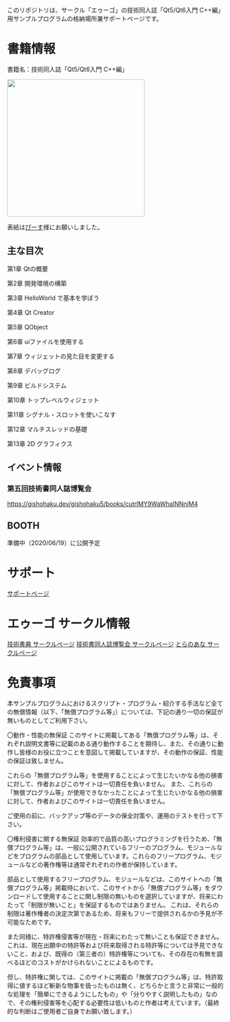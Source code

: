 このリポジトリは、サークル「エゥーゴ」の技術同人誌「Qt5/Qt6入門 C++編」用サンプルプログラムの格納場所兼サポートページです。

# 書籍情報

書籍名：技術同人誌「Qt5/Qt6入門 C++編」

<img src="https://user-images.githubusercontent.com/5881452/121907339-ed81d800-cd66-11eb-9f8a-95b0be5e9561.png" width="320px">

表紙は[ぴーす](https://twitter.com/piisu_)様にお願いしました。


## 主な目次

第1章 Qtの概要

第2章 開発環境の構築

第3章 HelloWorld で基本を学ぼう

第4章 Qt Creator

第5章 QObject

第6章 uiファイルを使用する

第7章 ウィジェットの見た目を変更する

第8章 デバッグログ

第9章 ビルドシステム

第10章 トップレベルウィジェット

第11章 シグナル・スロットを使いこなす

第12章 マルチスレッドの基礎

第13章 2D グラフィクス

## イベント情報

### 第五回技術書同人誌博覧会

https://gishohaku.dev/gishohaku5/books/cutrlMY9WaWhaINNnjM4

## BOOTH

準備中（2020/06/19）に公開予定

# サポート

[サポートページ](https://github.com/argama147/qt6cppbook/wiki/%E3%82%B5%E3%83%9D%E3%83%BC%E3%83%88%E3%83%9A%E3%83%BC%E3%82%B8)


# エゥーゴ サークル情報

[技術書典 サークルページ](https://techbookfest.org/organization/43220004)
[技術書同人誌博覧会 サークルページ](https://gishohaku.dev/gishohaku5/circles/JnnJ1huJHGeEdOzG5qod)
[とらのあな サークルページ](https://ecs.toranoana.jp/tora/ec/cot/circle/2UPA2C6Q8V7Md06Pd687/all/)

# 免責事項
本サンプルプログラムにおけるスクリプト・プログラム・紹介する手法など全ての無償情報（以下、「無償プログラム等」）については、下記の通り一切の保証が無いものとしてご利用下さい。

〇動作・性能の無保証
このサイトに掲載してある「無償プログラム等」は、それぞれ説明文書等に記載のある通り動作することを期待し、また、その通りに動作し皆様のお役に立つことを意図して掲載していますが、その動作の保証、性能の保証は致しません。

これらの「無償プログラム等」を使用することによって生じたいかなる他の損害に対して、作者およびこのサイトは一切責任を負いません。 また、これらの「無償プログラム等」が使用できなかったことによって生じたいかなる他の損害に対して、作者およびこのサイトは一切責任を負いません。

ご使用の前に、バックアップ等のデータの保全対策や、運用のテストを行って下さい。

〇権利侵害に関する無保証
効率的で品質の高いプログラミングを行うため、「無償プログラム等」は、一般に公開されているフリーのプログラム、モジュールなどをプログラムの部品として使用しています。これらのフリープログラム、モジュールなどの著作権等は通常ぞれぞれの作者が保持しています。

部品として使用するフリープログラム、モジュールなどは、このサイトへの「無償プログラム等」掲載時において、このサイトから「無償プログラム等」をダウンロードして使用することに関し制限の無いものを選択していますが、将来にわたって「制限が無いこと」を保証するものではありません。
これは、それらの制限は著作権者の決定次第であるため、将来もフリーで提供されるかの予見が不可能なためです。

また同様に、特許権侵害等が現在・将来にわたって無いことも保証できません。
これは、現在出願中の特許等および将来取得される特許等については予見できないこと、および、既得の（第三者の）特許権等についても、その存在の有無を調べるほどのコストがかけられないことによるものです。

但し、特許権に関しては、このサイトに掲載の「無償プログラム等」は、特許取得に値するほど斬新な物事を扱ったものは無く、どちらかと言うと非常に一般的な処理を「簡単にできるようにしたもの」や「分りやすく説明したもの」なので、その権利侵害等を心配する必要性は低いものと作者は考えています。（最終的な判断はご使用者ご自身でお願い致します。）
